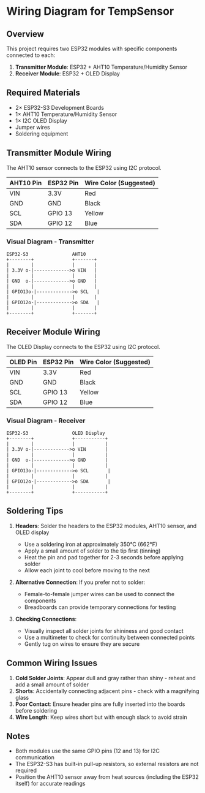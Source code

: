 # Wiring Diagram for TempSensor

## Overview

This project requires two ESP32 modules with specific components connected to each:
1. **Transmitter Module**: ESP32 + AHT10 Temperature/Humidity Sensor
2. **Receiver Module**: ESP32 + OLED Display

## Required Materials

- 2× ESP32-S3 Development Boards
- 1× AHT10 Temperature/Humidity Sensor
- 1× I2C OLED Display
- Jumper wires
- Soldering equipment

## Transmitter Module Wiring

The AHT10 sensor connects to the ESP32 using I2C protocol.

| AHT10 Pin | ESP32 Pin | Wire Color (Suggested) |
|-----------|-----------|------------------------|
| VIN | 3.3V | Red |
| GND | GND | Black |
| SCL | GPIO 13 | Yellow |
| SDA | GPIO 12 | Blue |

### Visual Diagram - Transmitter

```
ESP32-S3                AHT10
+--------+              +-------+
|        |              |       |
| 3.3V o-|------------->o VIN   |
|        |              |       |
| GND  o-|------------->o GND   |
|        |              |       |
| GPIO13o-|------------->o SCL   |
|        |              |       |
| GPIO12o-|------------->o SDA   |
|        |              |       |
+--------+              +-------+
```

## Receiver Module Wiring

The OLED Display connects to the ESP32 using I2C protocol.

| OLED Pin | ESP32 Pin | Wire Color (Suggested) |
|----------|-----------|------------------------|
| VIN | 3.3V | Red |
| GND | GND | Black |
| SCL | GPIO 13 | Yellow |
| SDA | GPIO 12 | Blue |

### Visual Diagram - Receiver

```
ESP32-S3                OLED Display
+--------+              +-----------+
|        |              |           |
| 3.3V o-|------------->o VIN       |
|        |              |           |
| GND  o-|------------->o GND       |
|        |              |           |
| GPIO13o-|------------->o SCL       |
|        |              |           |
| GPIO12o-|------------->o SDA       |
|        |              |           |
+--------+              +-----------+
```

## Soldering Tips

1. **Headers**: Solder the headers to the ESP32 modules, AHT10 sensor, and OLED display
   - Use a soldering iron at approximately 350°C (662°F)
   - Apply a small amount of solder to the tip first (tinning)
   - Heat the pin and pad together for 2-3 seconds before applying solder
   - Allow each joint to cool before moving to the next

2. **Alternative Connection**: If you prefer not to solder:
   - Female-to-female jumper wires can be used to connect the components
   - Breadboards can provide temporary connections for testing

3. **Checking Connections**: 
   - Visually inspect all solder joints for shininess and good contact
   - Use a multimeter to check for continuity between connected points
   - Gently tug on wires to ensure they are secure

## Common Wiring Issues

1. **Cold Solder Joints**: Appear dull and gray rather than shiny - reheat and add a small amount of solder
2. **Shorts**: Accidentally connecting adjacent pins - check with a magnifying glass
3. **Poor Contact**: Ensure header pins are fully inserted into the boards before soldering
4. **Wire Length**: Keep wires short but with enough slack to avoid strain

## Notes

- Both modules use the same GPIO pins (12 and 13) for I2C communication
- The ESP32-S3 has built-in pull-up resistors, so external resistors are not required
- Position the AHT10 sensor away from heat sources (including the ESP32 itself) for accurate readings
